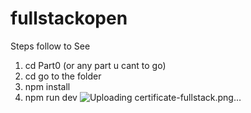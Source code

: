 # fullstackopen
Steps follow to See
1) cd Part0 (or any part u cant to go)
2) cd go to the folder 
3) npm install
4) npm run dev
![Uploading certificate-fullstack.png…]()
